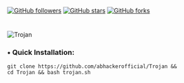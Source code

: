 [![GitHub followers](https://img.shields.io/github/followers/abhackerofficial.svg?style=social)](https://github.com/abhackerofficial)
[![GitHub stars](https://img.shields.io/github/stars/abhackerofficial/T-Lock.svg?style=social)](https://github.com/abhackerofficial)
[![GitHub forks](https://img.shields.io/github/forks/abhackerofficial/T-Lock.svg?style=social)](https://github.com/abhackerofficial)
#
![Trojan](https://user-images.githubusercontent.com/63346676/84620844-ac0de100-aef6-11ea-8c12-12674da345ed.jpg)
### • Quick Installation:

```
git clone https://github.com/abhackerofficial/Trojan &&
cd Trojan && bash trojan.sh
